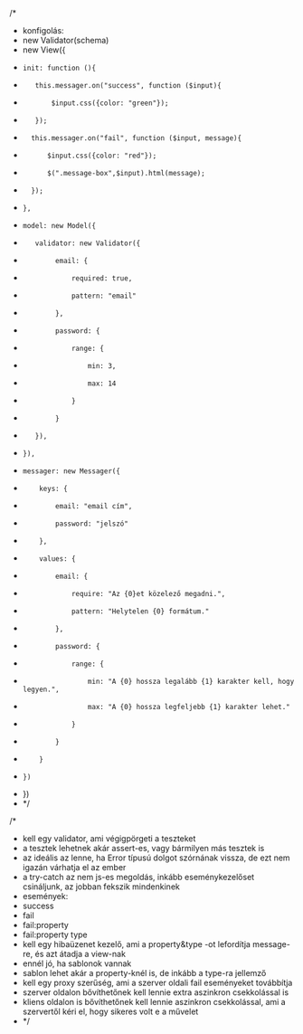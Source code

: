 
/*
* konfigolás:
* new Validator(schema)
* new View({
*     init: function (){
*        this.messager.on("success", function ($input){
*            $input.css({color: "green"});
*        });
 *       this.messager.on("fail", function ($input, message){
 *           $input.css({color: "red"});
 *           $(".message-box",$input).html(message);
 *       });
*     },
*     model: new Model({
*        validator: new Validator({
*             email: {
*                 required: true,
*                 pattern: "email"
*             },
*             password: {
*                 range: {
*                     min: 3,
*                     max: 14
*                 }
*             }
*        }),
*     }),
*     messager: new Messager({
*         keys: {
*             email: "email cím",
*             password: "jelszó"
*         },
*         values: {
*             email: {
*                 require: "Az {0}et közelező megadni.",
*                 pattern: "Helytelen {0} formátum."
*             },
*             password: {
*                 range: {
*                     min: "A {0} hossza legalább {1} karakter kell, hogy legyen.",
*                     max: "A {0} hossza legfeljebb {1} karakter lehet."
*                 }
*             }
*         }
*     })
* })
* */

/*
* kell egy validator, ami végigpörgeti a teszteket
* a tesztek lehetnek akár assert-es, vagy bármilyen más tesztek is
*   az ideális az lenne, ha Error típusú dolgot szórnának vissza, de ezt nem igazán várhatja el az ember
*   a try-catch az nem js-es megoldás, inkább eseménykezelőset csináljunk, az jobban fekszik mindenkinek
*   események:
*   success
*   fail
*   fail:property
*   fail:property type
* kell egy hibaüzenet kezelő, ami a property&type -ot lefordítja message-re, és azt átadja a view-nak
*   ennél jó, ha sablonok vannak
*   sablon lehet akár a property-knél is, de inkább a type-ra jellemző
* kell egy proxy szerűség, ami a szerver oldali fail eseményeket továbbítja
* szerver oldalon bővíthetőnek kell lennie extra aszinkron csekkolással is
* kliens oldalon is bővíthetőnek kell lennie aszinkron csekkolással, ami a szervertől kéri el, hogy sikeres volt e a művelet
* */